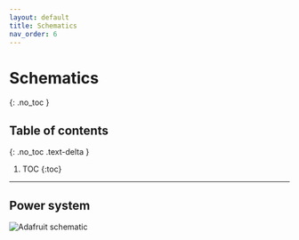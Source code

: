 ```yaml
---
layout: default
title: Schematics
nav_order: 6
---
```

# Schematics
{: .no_toc }

## Table of contents
{: .no_toc .text-delta }

1. TOC
{:toc}

---

## Power system
![Adafruit schematic](/docs/interface/schematics.mdg)
